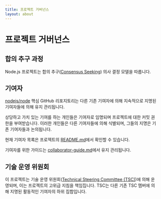 ```yaml
---
title: 프로젝트 거버넌스
layout: about
---
```


# 프로젝트 거버넌스

## 합의 추구 과정

Node.js 프로젝트는 합의 추구([Consensus Seeking][]) 의사 결정 모델을 따릅니다.

## 기여자

[nodejs/node][] 핵심 GitHub 리포지토리는 다른 기존 기여자에 의해 지속적으로 지명된 기여자들에 의해 유지 관리됩니다.

상당하고 가치 있는 기여를 하는 개인들은 기여자로 임명되며 프로젝트에 대한 커밋 권한을 부여받습니다. 이러한 개인들은 다른 기여자들에 의해 식별되며, 그들의 지명은 기존 기여자들과 논의됩니다.

현재 기여자 목록은 프로젝트의 [README.md][]에서 확인할 수 있습니다.

기여자를 위한 가이드는 [collaborator-guide.md][]에서 유지 관리됩니다.

## 기술 운영 위원회

이 프로젝트는 기술 운영 위원회([Technical Steering Committee (TSC)][])에 의해 운영되며, 이는 프로젝트의 고위급 지침을 책임집니다. TSC는 다른 기존 TSC 멤버에 의해 지명된 활동적인 기여자의 하위 집합입니다.

[consensus seeking]: https://en.wikipedia.org/wiki/Consensus-seeking_decision-making
[readme.md]: https://github.com/nodejs/node/blob/main/README.md#current-project-team-members
[tsc]: https://github.com/nodejs/TSC
[technical steering committee (tsc)]: https://github.com/nodejs/TSC/blob/main/TSC-Charter.md
[collaborator-guide.md]: https://github.com/nodejs/node/blob/main/doc/contributing/collaborator-guide.md
[nodejs/node]: https://github.com/nodejs/node
